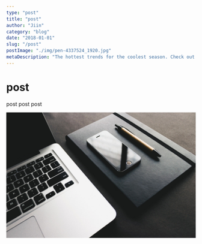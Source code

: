 ```yaml
---
type: "post"
title: "post"
author: "Jiin"
category: "blog"
date: "2018-01-01"
slug: "/post"
postImage: "./img/pen-4337524_1920.jpg"
metaDescription: "The hottest trends for the coolest season. Check out Tyra product picks and get inspired this holiday season!"
---
```


# post

post post post

![computer](./img/pen-4337524_1920.jpg)